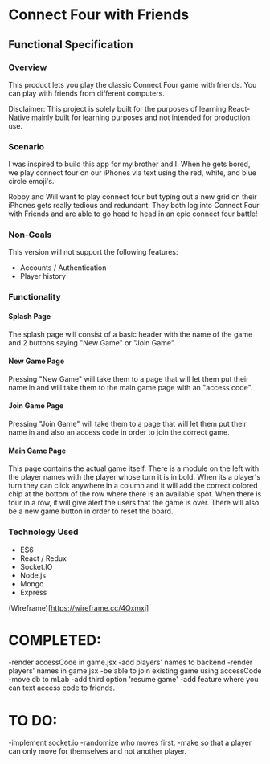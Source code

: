 # Connect Four with Friends

## Functional Specification

### Overview

This product lets you play the classic Connect Four game with friends. You can play with friends from different computers.

Disclaimer: This project is solely built for the purposes of learning React-Native mainly built for learning purposes and not intended for production use.

### Scenario

I was inspired to build this app for my brother and I. When he gets bored, we play connect four on our iPhones via text using the red, white, and blue circle emoji's.

Robby and Will want to play connect four but typing out a new grid on their iPhones gets really tedious and redundant. They both log into Connect Four with Friends and are able to go head to head in an epic connect four battle!

### Non-Goals

This version will not support the following features:

- Accounts / Authentication
- Player history

### Functionality

#### Splash Page

The splash page will consist of a basic header with the name of the game and 2 buttons saying "New Game" or "Join Game".

#### New Game Page

Pressing "New Game" will take them to a page that will let them put their name in and will take them to the main game page with an "access code".

#### Join Game Page

Pressing "Join Game" will take them to a page that will let them put their name in and also an access code in order to join the correct game.

#### Main Game Page

This page contains the actual game itself. There is a module on the left with the player names with the player whose turn it is in bold. When its a player's turn they can click anywhere in a column and it will add the correct colored chip at the bottom of the row where there is an available spot. When there is four in a row, it will give alert the users that the game is over. There will also be a new game button in order to reset the board.

### Technology Used

- ES6
- React / Redux
- Socket.IO
- Node.js
- Mongo
- Express

(Wireframe)[https://wireframe.cc/4Qxmxj]

# COMPLETED:
-render accessCode in game.jsx
-add players' names to backend
-render players' names in game.jsx
-be able to join existing game using accessCode
-move db to mLab
-add third option 'resume game'
-add feature where you can text access code to friends.


# TO DO:
-implement socket.io
-randomize who moves first.
-make so that a player can only move for themselves and not another player.

